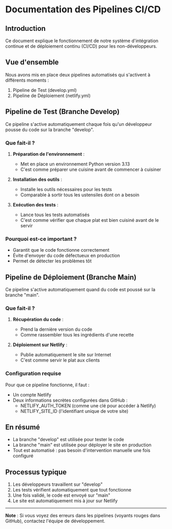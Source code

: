 # Documentation des Pipelines CI/CD

## Introduction
Ce document explique le fonctionnement de notre système d'intégration continue et de déploiement continu (CI/CD) pour les non-développeurs.

## Vue d'ensemble
Nous avons mis en place deux pipelines automatisés qui s'activent à différents moments :
1. Pipeline de Test (develop.yml)
2. Pipeline de Déploiement (netlify.yml)

## Pipeline de Test (Branche Develop)
Ce pipeline s'active automatiquement chaque fois qu'un développeur pousse du code sur la branche "develop".

### Que fait-il ?
1. **Préparation de l'environnement** :
    - Met en place un environnement Python version 3.13
    - C'est comme préparer une cuisine avant de commencer à cuisiner

2. **Installation des outils** :
    - Installe les outils nécessaires pour les tests
    - Comparable à sortir tous les ustensiles dont on a besoin

3. **Exécution des tests** :
    - Lance tous les tests automatisés
    - C'est comme vérifier que chaque plat est bien cuisiné avant de le servir

### Pourquoi est-ce important ?
- Garantit que le code fonctionne correctement
- Évite d'envoyer du code défectueux en production
- Permet de détecter les problèmes tôt

## Pipeline de Déploiement (Branche Main)
Ce pipeline s'active automatiquement quand du code est poussé sur la branche "main".

### Que fait-il ?
1. **Récupération du code** :
    - Prend la dernière version du code
    - Comme rassembler tous les ingrédients d'une recette

2. **Déploiement sur Netlify** :
    - Publie automatiquement le site sur Internet
    - C'est comme servir le plat aux clients

### Configuration requise
Pour que ce pipeline fonctionne, il faut :
- Un compte Netlify
- Deux informations secrètes configurées dans GitHub :
    - NETLIFY_AUTH_TOKEN (comme une clé pour accéder à Netlify)
    - NETLIFY_SITE_ID (l'identifiant unique de votre site)

## En résumé
- La branche "develop" est utilisée pour tester le code
- La branche "main" est utilisée pour déployer le site en production
- Tout est automatisé : pas besoin d'intervention manuelle une fois configuré

## Processus typique
1. Les développeurs travaillent sur "develop"
2. Les tests vérifient automatiquement que tout fonctionne
3. Une fois validé, le code est envoyé sur "main"
4. Le site est automatiquement mis à jour sur Netlify

---
**Note** : Si vous voyez des erreurs dans les pipelines (voyants rouges dans GitHub), contactez l'équipe de développement.